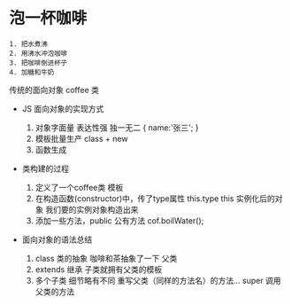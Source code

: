 # 泡一杯咖啡
    1. 把水煮沸
    2. 用沸水冲泡咖啡
    3. 把咖啡倒进杯子
    4. 加糖和牛奶

传统的面向对象
coffee 类

- JS 面向对象的实现方式
    1. 对象字面量 表达性强 独一无二
        {
            name:'张三';
        }
    2. 模板批量生产
        class + new
    3. 函数生成

- 类构建的过程
    1. 定义了一个coffee类 模板
    2. 在构造函数(constructor)中，传了type属性
        this.type this 实例化后的对象
        我们要的实例对象构造出来
    3. 添加一些方法，public 公有方法
        cof.boilWater();

- 面向对象的语法总结
    1. class 类的抽象   咖啡和茶抽象了一下 父类
    2. extends 继承
        子类就拥有父类的模板
    3. 多个子类 细节略有不同
        重写父类（同样的方法名）的方法...
        super 调用父类的方法